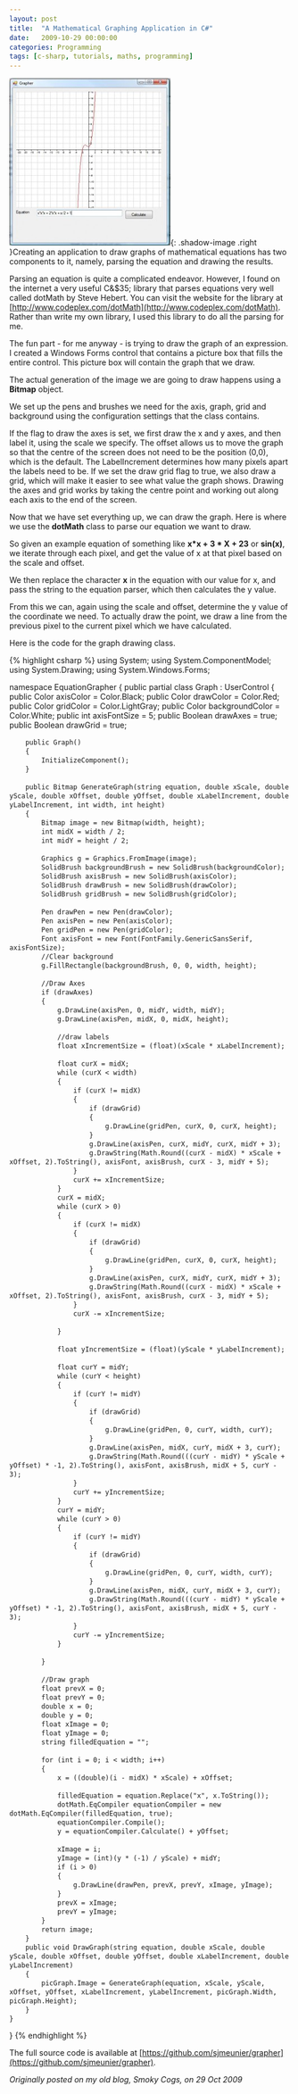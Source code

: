 ```yaml
---
layout: post
title:  "A Mathematical Graphing Application in C#"
date:   2009-10-29 00:00:00
categories: Programming
tags: [c-sharp, tutorials, maths, programming]
---
```


![Grapher](/assets/images/blog/grapher.jpg){: .shadow-image .right }Creating an application to draw graphs of mathematical equations has two components to it, namely, parsing the equation and drawing the results.

Parsing an equation is quite a complicated endeavor. However, I found on the internet a very useful C&$35; library that parses equations very well called dotMath by Steve Hebert. You can visit the website for the library at [http://www.codeplex.com/dotMath](http://www.codeplex.com/dotMath). Rather than write my own library, I used this library to do all the parsing for me.

The fun part - for me anyway - is trying to draw the graph of an expression. I created a Windows Forms control that contains a picture box that fills the entire control. This picture box will contain the graph that we draw.

The actual generation of the image we are going to draw happens using a **Bitmap** object. 

We set up the pens and brushes we need for the axis, graph, grid and background using the configuration settings that the class contains.

If the flag to draw the axes is set, we first draw the x and y axes, and then label it, using the scale we specify. The offset allows us to move the graph so that the centre of the screen does not need to be the position (0,0), which is the default. The LabelIncrement determines how many pixels apart the labels need to be. If we set the draw grid flag to true, we also draw a grid, which will make it easier to see what value the graph shows. Drawing the axes and grid works by taking the centre point and working out along each axis to the end of the screen.
<!--more-->

Now that we have set everything up, we can draw the graph. Here is where we use the **dotMath** class to parse our equation we want to draw.

So given an example equation of something like **x*x + 3 * X + 23** or **sin(x)**, we iterate through each pixel, and get the value of x at that pixel based on the scale and offset.

We then replace the character **x** in the equation with our value for x, and pass the string to the equation parser, which then calculates the y value.

From this we can, again using the scale and offset, determine the y value of the coordinate we need. To actually draw the point, we draw a line from the previous pixel to the current pixel which we have calculated.

Here is the code for the graph drawing class. 

{% highlight csharp %}
using System;
using System.ComponentModel;
using System.Drawing;
using System.Windows.Forms;

namespace EquationGrapher
{
    public partial class Graph : UserControl
    {
        public Color axisColor = Color.Black;
        public Color drawColor = Color.Red;
        public Color gridColor = Color.LightGray;
        public Color backgroundColor = Color.White;
        public int axisFontSize = 5;
        public Boolean drawAxes = true;
        public Boolean drawGrid = true;
        
        public Graph()
        {
            InitializeComponent();
        }

        public Bitmap GenerateGraph(string equation, double xScale, double yScale, double xOffset, double yOffset, double xLabelIncrement, double yLabelIncrement, int width, int height)
        {
            Bitmap image = new Bitmap(width, height);
            int midX = width / 2;
            int midY = height / 2;

            Graphics g = Graphics.FromImage(image);
            SolidBrush backgroundBrush = new SolidBrush(backgroundColor);
            SolidBrush axisBrush = new SolidBrush(axisColor);
            SolidBrush drawBrush = new SolidBrush(drawColor);
            SolidBrush gridBrush = new SolidBrush(gridColor);

            Pen drawPen = new Pen(drawColor);
            Pen axisPen = new Pen(axisColor);
            Pen gridPen = new Pen(gridColor);
            Font axisFont = new Font(FontFamily.GenericSansSerif, axisFontSize);
            //Clear background
            g.FillRectangle(backgroundBrush, 0, 0, width, height);
            
            //Draw Axes
            if (drawAxes)
            {
                g.DrawLine(axisPen, 0, midY, width, midY);
                g.DrawLine(axisPen, midX, 0, midX, height);

                //draw labels
                float xIncrementSize = (float)(xScale * xLabelIncrement);

                float curX = midX;
                while (curX < width)
                {
                    if (curX != midX)
                    {
                        if (drawGrid)
                        {
                            g.DrawLine(gridPen, curX, 0, curX, height);
                        }
                        g.DrawLine(axisPen, curX, midY, curX, midY + 3);
                        g.DrawString(Math.Round((curX - midX) * xScale + xOffset, 2).ToString(), axisFont, axisBrush, curX - 3, midY + 5);
                    }
                    curX += xIncrementSize;
                }
                curX = midX;
                while (curX > 0)
                {
                    if (curX != midX)
                    {
                        if (drawGrid)
                        {
                            g.DrawLine(gridPen, curX, 0, curX, height);
                        }
                        g.DrawLine(axisPen, curX, midY, curX, midY + 3);
                        g.DrawString(Math.Round((curX - midX) * xScale + xOffset, 2).ToString(), axisFont, axisBrush, curX - 3, midY + 5);
                    }
                    curX -= xIncrementSize;

                }

                float yIncrementSize = (float)(yScale * yLabelIncrement);

                float curY = midY;
                while (curY < height)
                {
                    if (curY != midY)
                    {
                        if (drawGrid)
                        {
                            g.DrawLine(gridPen, 0, curY, width, curY);
                        }
                        g.DrawLine(axisPen, midX, curY, midX + 3, curY);
                        g.DrawString(Math.Round(((curY - midY) * yScale + yOffset) * -1, 2).ToString(), axisFont, axisBrush, midX + 5, curY - 3);
                    }
                    curY += yIncrementSize;
                }
                curY = midY;
                while (curY > 0)
                {
                    if (curY != midY)
                    {
                        if (drawGrid)
                        {
                            g.DrawLine(gridPen, 0, curY, width, curY);
                        }
                        g.DrawLine(axisPen, midX, curY, midX + 3, curY);
                        g.DrawString(Math.Round(((curY - midY) * yScale + yOffset) * -1, 2).ToString(), axisFont, axisBrush, midX + 5, curY - 3);
                    }
                    curY -= yIncrementSize;
                }

            }

            //Draw graph
            float prevX = 0;
            float prevY = 0;
            double x = 0;
            double y = 0;
            float xImage = 0;
            float yImage = 0;
            string filledEquation = "";

            for (int i = 0; i < width; i++)
            {
                x = ((double)(i - midX) * xScale) + xOffset;
                
                filledEquation = equation.Replace("x", x.ToString());
                dotMath.EqCompiler equationCompiler = new dotMath.EqCompiler(filledEquation, true);
                equationCompiler.Compile();
                y = equationCompiler.Calculate() + yOffset;

                xImage = i;
                yImage = (int)(y * (-1) / yScale) + midY;
                if (i > 0)
                {
                    g.DrawLine(drawPen, prevX, prevY, xImage, yImage);
                }
                prevX = xImage;
                prevY = yImage;
            }
            return image;
        }
        public void DrawGraph(string equation, double xScale, double yScale, double xOffset, double yOffset, double xLabelIncrement, double yLabelIncrement)
        {
            picGraph.Image = GenerateGraph(equation, xScale, yScale, xOffset, yOffset, xLabelIncrement, yLabelIncrement, picGraph.Width, picGraph.Height);
        }
    }
}
{% endhighlight %}

The full source code is available at [https://github.com/sjmeunier/grapher](https://github.com/sjmeunier/grapher).

_Originally posted on my old blog, Smoky Cogs, on 29 Oct 2009_

